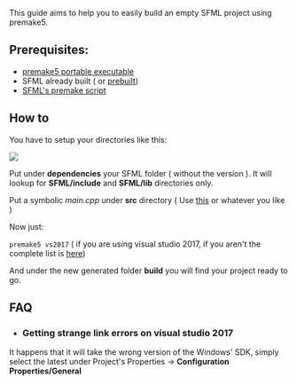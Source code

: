 This guide aims to help you to easily build an empty SFML project using premake5.

## Prerequisites:
* [premake5 portable executable](https://premake.github.io/)
* SFML already built ( or [prebuilt](https://www.sfml-dev.org/download.php))
* [SFML's premake script](https://gist.github.com/gale93/b37fe2b3194a150dca09d122f9ef6c3d)

## How to

You have to setup your directories like this:

![](https://image.ibb.co/euOAWd/screen.png)

Put under **dependencies** your SFML folder ( without the version ). It will lookup for **SFML/include** and **SFML/lib** directories only.

Put a symbolic _main.cpp_ under **src** directory ( Use [this](https://www.sfml-dev.org/documentation/2.5.0/) or whatever you like )

Now just:

`premake5 vs2017` ( if you are using visual studio 2017, if you aren't the complete list is [here](https://github.com/premake/premake-core/wiki/Using-Premake))

And under the new generated folder **build** you will find your project ready to go.

## FAQ
* ### Getting strange link errors on visual studio 2017

It happens that it will take the wrong version of the Windows' SDK, simply select the latest under Project's Properties ->
**Configuration Properties/General**
